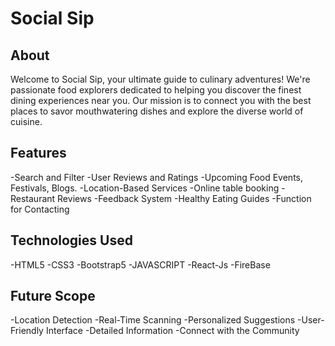 # Social Sip
## About 
Welcome to Social Sip,  your ultimate guide to culinary adventures! We're passionate food explorers dedicated to helping you discover the finest dining experiences near you. Our mission is to connect you with the best places to savor mouthwatering dishes and explore the diverse world of cuisine.

## Features 
-Search and Filter
-User Reviews and Ratings
-Upcoming Food Events,  Festivals, Blogs.
-Location-Based Services
-Online table booking
-Restaurant Reviews
-Feedback System
-Healthy Eating Guides
-Function for Contacting

## Technologies Used
-HTML5
-CSS3
-Bootstrap5
-JAVASCRIPT
-React-Js
-FireBase

## Future Scope
-Location Detection
-Real-Time Scanning
-Personalized Suggestions
-User-Friendly Interface
-Detailed Information
-Connect with the Community

